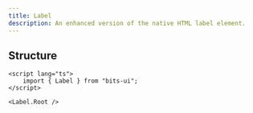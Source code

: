 ```yaml
---
title: Label
description: An enhanced version of the native HTML label element.
---
```


## Structure

```svelte
<script lang="ts">
	import { Label } from "bits-ui";
</script>

<Label.Root />
```
